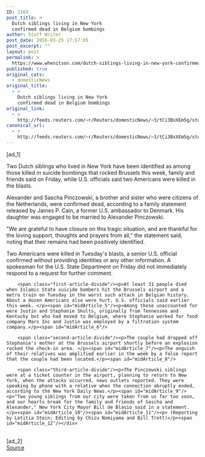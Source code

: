 ```yaml
---
ID: 2169
post_title: >
  Dutch siblings living in New York
  confirmed dead in Belgium bombings
author: Staff Writer
post_date: 2016-03-25 17:57:05
post_excerpt: ""
layout: post
permalink: >
  https://www.whenitson.com/dutch-siblings-living-in-new-york-confirmed-dead-in-belgium-bombings/
published: true
original_cats:
  - domesticNews
original_title:
  - >
    Dutch siblings living in New York
    confirmed dead in Belgium bombings
original_link:
  - >
    http://feeds.reuters.com/~r/Reuters/domesticNews/~3/tCi3BxXEm5g/story01.htm
canonical_url:
  - >
    http://feeds.reuters.com/~r/Reuters/domesticNews/~3/tCi3BxXEm5g/story01.htm
---
```

 [ad_1]
<br><div id="articleText">
<span id="midArticle_start"/>

<span id="midArticle_0"/><span class="focusParagraph" readability="6"><p><span class="articleLocatio&lt;/span&gt;n">Two Dutch siblings who lived in New York have been identified as among those killed in suicide bombings that rocked Brussels this week, family and friends said on Friday, while U.S. officials said two Americans were killed in the blasts.</span></p></span><span id="midArticle_1"/><p>Alexander and Sascha Pinczowski, a brother and sister who were citizens of the Netherlands, were confirmed dead, according to a family statement released by James P. Cain, a former U.S. ambassador to Denmark. His daughter was engaged to be married to Alexander Pinczowski.</p><span id="midArticle_2"/><p>"We are grateful to have closure on this tragic situation, and are thankful for the loving support, thoughts and prayers from all," the statement said, noting that their remains had been positively identified.</p><span id="midArticle_3"/><p>Two Americans were killed in Tuesday's blasts, a senior U.S. official confirmed without providing identities or any other information. A spokesman for the U.S. State Department on Friday did not immediately respond to a request for further comment. </p><span id="midArticle_4"/>
        
        <span class="first-article-divide"/><p>At least 31 people died when Islamic State suicide bombers hit the Brussels airport and a metro train on Tuesday in the worst such attack in Belgian history. About a dozen Americans also were hurt, U.S. officials said earlier this week. </p><span id="midArticle_5"/><p>Among those unaccounted for were Justin and Stephanie Shults, originally from Tennessee and Kentucky but who had moved to Belgium, where Stephanie worked for food company Mars Inc and Justin was employed by a filtration system company.</p><span id="midArticle_6"/>
        
        <span class="second-article-divide"/><p>The couple had dropped off Stephanie's mother at the Brussels airport shortly before an explosion rocked the check-in area. </p><span id="midArticle_7"/><p>The anguish of their relatives was amplified earlier in the week by a false report that the couple had been located.</p><span id="midArticle_8"/>
        
        <span class="third-article-divide"/><p>The Pinczowski siblings were at a ticket counter in the airport, planning to return to New York, when the attacks occurred, news outlets reported. They were speaking by phone with a relative when the connection abruptly ended, according to the New York Daily News.</p><span id="midArticle_9"/><p>"Two young siblings from our city were taken from us far too soon, and our hearts break for the family and friends of Sascha and Alexander," New York City Mayor Bill de Blasio said in a statement.</p><span id="midArticle_10"/><span id="midArticle_11"/><p> (Reporting by Letitia Stein; Editing by Chizu Nomiyama and Bill Trott)</p><span id="midArticle_12"/></div>
<br>[ad_2]
<br><a href="http://feeds.reuters.com/~r/Reuters/domesticNews/~3/tCi3BxXEm5g/story01.htm">Source </a>